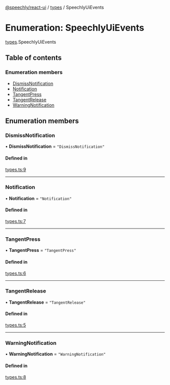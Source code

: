 [@speechly/react-ui](../README.md) / [types](../modules/types.md) / SpeechlyUiEvents

# Enumeration: SpeechlyUiEvents

[types](../modules/types.md).SpeechlyUiEvents

## Table of contents

### Enumeration members

- [DismissNotification](types.SpeechlyUiEvents.md#dismissnotification)
- [Notification](types.SpeechlyUiEvents.md#notification)
- [TangentPress](types.SpeechlyUiEvents.md#tangentpress)
- [TangentRelease](types.SpeechlyUiEvents.md#tangentrelease)
- [WarningNotification](types.SpeechlyUiEvents.md#warningnotification)

## Enumeration members

### DismissNotification

• **DismissNotification** = `"DismissNotification"`

#### Defined in

[types.ts:9](https://github.com/speechly/react-ui/blob/b0ff445/src/types.ts#L9)

___

### Notification

• **Notification** = `"Notification"`

#### Defined in

[types.ts:7](https://github.com/speechly/react-ui/blob/b0ff445/src/types.ts#L7)

___

### TangentPress

• **TangentPress** = `"TangentPress"`

#### Defined in

[types.ts:6](https://github.com/speechly/react-ui/blob/b0ff445/src/types.ts#L6)

___

### TangentRelease

• **TangentRelease** = `"TangentRelease"`

#### Defined in

[types.ts:5](https://github.com/speechly/react-ui/blob/b0ff445/src/types.ts#L5)

___

### WarningNotification

• **WarningNotification** = `"WarningNotification"`

#### Defined in

[types.ts:8](https://github.com/speechly/react-ui/blob/b0ff445/src/types.ts#L8)
